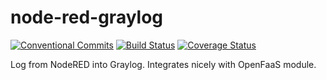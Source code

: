 # node-red-graylog

[![Conventional Commits](https://img.shields.io/badge/Conventional%20Commits-1.0.0-yellow.svg)](https://conventionalcommits.org)
[![Build Status](https://travis-ci.org/kolomolo/node-red-graylog.svg?branch=master)](https://travis-ci.org/kolomolo/node-red-graylog)
[![Coverage Status](https://coveralls.io/repos/github/kolomolo/node-red-graylog/badge.svg?branch=master)](https://coveralls.io/github/kolomolo/node-red-graylog?branch=master)

Log from NodeRED into Graylog. Integrates nicely with OpenFaaS module.

